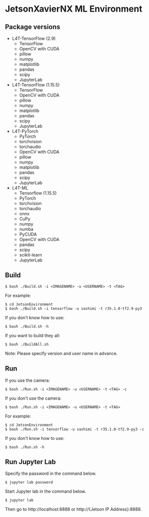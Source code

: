 # JetsonXavierNX ML Environment
## Package versions
- L4T-TensorFlow (2.9)
    - TensorFlow
    - OpenCV with CUDA
    - pillow
    - numpy
    - matplotlib
    - pandas
    - scipy
    - JupyterLab
- L4T-TensorFlow (1.15.5)
    - TensorFlow
    - OpenCV with CUDA
    - pillow
    - numpy
    - matplotlib
    - pandas
    - scipy
    - JupyterLab
- L4T-PyTorch
    - PyTorch
    - torchvision
    - torchaudio
    - OpenCV with CUDA
    - pillow
    - numpy
    - matplotlib
    - pandas
    - scipy
    - JupyterLab
- L4T-ML
    - Tensorflow (1.15.5)
    - PyTorch
    - torchvision
    - torchaudio
    - onnx
    - CuPy
    - numpy
    - numba
    - PyCUDA
    - OpenCV with CUDA
    - pandas
    - scipy
    - scikit-learn
    - JupyterLab

## Build
```
$ bash ./Build.sh -i <IMAGENAME> -u <USERNAME> -t <TAG>
```
For example:
```
$ cd JetsonEnvironment
$ bash ./Build.sh -i tensorflow -u sashimi -t r35.1.0-tf2.9-py3
```
If you don't know how to use:
```
$ bash ./Build.sh -h
```
If you want to build they all:
```
$ bash ./BuildAll.sh
```
Note: Please specify version and user name in advance.

## Run
If you use the camera:
```
$ bash ./Run.sh -i <IMAGENAME> -u <USERNAME> -t <TAG> -c
```
If you don't use the camera:
```
$ bash ./Run.sh -i <IMAGENAME> -u <USERNAME> -t <TAG>
```
For example:
```
$ cd JetsonEnvironment
$ bash ./Run.sh -i tensorflow -u sashimi -t r35.1.0-tf2.9-py3 -c
```
If you don't know how to use:
```
$ bash ./Run.sh -h
```

## Run Jupyter Lab
Specify the password in the command below.
```
$ jupyter lab password
```
Start Jupyter lab in the command below.
```
$ jupyter lab
```
Then go to http://localhost:8888 or http://{Jetson IP Address}:8888.